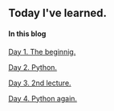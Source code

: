 ## Today I've learned.

#### In this blog

[Day 1. The beginnig.](day1.md)

[Day 2. Python.](day2.md)

[Day 3. 2nd lecture.](day3.md)

[Day 4. Python again.](day4.md)

